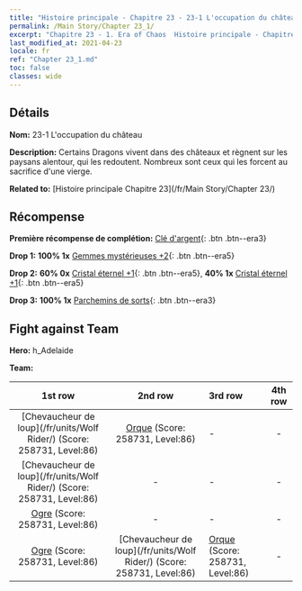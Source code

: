 ```yaml
---
title: "Histoire principale - Chapitre 23 - 23-1 L'occupation du château"
permalink: /Main Story/Chapter 23_1/
excerpt: "Chapitre 23 - 1. Era of Chaos  Histoire principale - Chapitre 23_1. 23-1 L'occupation du château"
last_modified_at: 2021-04-23
locale: fr
ref: "Chapter 23_1.md"
toc: false
classes: wide
---
```


## Détails

 **Nom:** 23-1 L'occupation du château

 **Description:** Certains Dragons vivent dans des châteaux et règnent sur les paysans alentour, qui les redoutent. Nombreux sont ceux qui les forcent au sacrifice d'une vierge.

 **Related to:** [Histoire principale Chapitre 23](/fr/Main Story/Chapter 23/)

## Récompense

 **Première récompense de complétion:** [Clé d'argent](/ItemsFR/con_693/){: .btn .btn--era3}

 **Drop 1:** **100% 1x** [Gemmes mystérieuses +2](/ItemsFR/mat_79/){: .btn .btn--era5}

 **Drop 2:** **60% 0x** [Cristal éternel +1](/ItemsFR/mat_73/){: .btn .btn--era5}, **40% 1x** [Cristal éternel +1](/ItemsFR/mat_73/){: .btn .btn--era5}

 **Drop 3:** **100% 1x** [Parchemins de sorts](/ItemsFR/con_694/){: .btn .btn--era3}


## Fight against Team
 **Hero:** h_Adelaide

 **Team:**


  | 1st row | 2nd row | 3rd row | 4th row |
  |:----:|:----:|:----|:----:|
  | [Chevaucheur de loup](/fr/units/Wolf Rider/) (Score: 258731, Level:86)  | [Orque](/fr/units/Orc/) (Score: 258731, Level:86)  | - | - |
  | [Chevaucheur de loup](/fr/units/Wolf Rider/) (Score: 258731, Level:86)  | - | - | - |
  | [Ogre](/fr/units/Ogre/) (Score: 258731, Level:86)  | - | - | - |
  | [Ogre](/fr/units/Ogre/) (Score: 258731, Level:86)  | [Chevaucheur de loup](/fr/units/Wolf Rider/) (Score: 258731, Level:86)  | [Orque](/fr/units/Orc/) (Score: 258731, Level:86)  | - |


